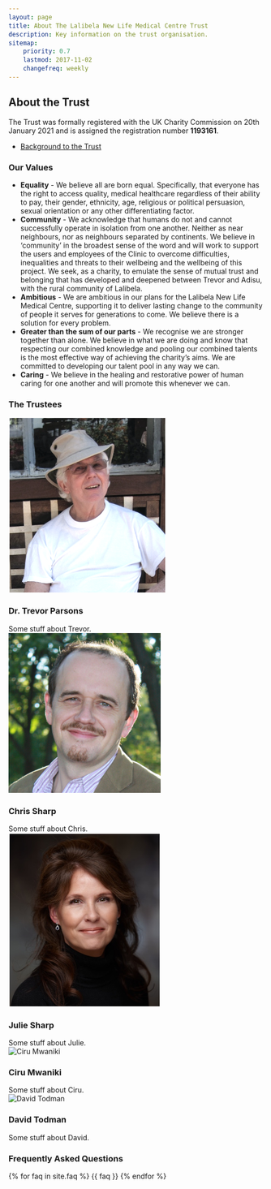 ```yaml
---
layout: page
title: About The Lalibela New Life Medical Centre Trust
description: Key information on the trust organisation.
sitemap:
    priority: 0.7
    lastmod: 2017-11-02
    changefreq: weekly
---
```

## About the Trust

The Trust was formally registered with the UK Charity Commission on 20th January 2021 and is assigned the registration number **1193161**.

<section>
<ul class="actions">
    <li><a href="{{ "/background/" | absolute_url }}" class="button">Background to the Trust</a></li>
</ul>
</section>

### Our Values

* **Equality** - We believe all are born equal. Specifically, that everyone has the right to access quality, medical healthcare regardless of their ability to pay, their gender, ethnicity, age, religious or political persuasion, sexual orientation or any other differentiating factor.
* **Community** - We acknowledge that humans do not and cannot successfully operate in isolation from one another. Neither as near neighbours, nor as neighbours separated by continents. We believe in ‘community’ in the broadest sense of the word and will work to support the users and employees of the Clinic to overcome difficulties, inequalities and threats to their wellbeing and the wellbeing of this project. We seek, as a charity, to emulate the sense of mutual trust and belonging that has developed and deepened between Trevor and Adisu, with the rural community of Lalibela.
* **Ambitious** - We are ambitious in our plans for the Lalibela New Life Medical Centre, supporting it to deliver lasting change to the community of people it serves for generations to come. We believe there is a solution for every problem.
* **Greater than the sum of our parts** - We recognise we are stronger together than alone. We believe in what we are doing and know that respecting our combined knowledge and pooling our combined talents is the most effective way of achieving the charity’s aims. We are committed to developing our talent pool in any way we can.
* **Caring** - We believe in the healing and restorative power of human caring for one another and will promote this whenever we can. 

### The Trustees

<div class="box">
    <div class="row">
        <div class="4u">
            <img src="/images/trevor-parsons.png" class="image fit" alt="Dr. Trevor Parsons">
        </div>
        <div class="4u">
            <h3>Dr. Trevor Parsons</h3>
            Some stuff about Trevor.
        </div>
    </div>
    <div class="row">
        <div class="4u">
            <img src="/images/chris-sharp.jpg" class="image fit" alt="Chris Sharp">
        </div>
        <div class="4u">
            <h3>Chris Sharp</h3>
            Some stuff about Chris.
        </div>
    </div>
    <div class="row">
        <div class="4u">
            <img src="/images/julie-sharp.png" class="image fit" alt="Julie Sharp">
        </div>
        <div class="4u">
            <h3>Julie Sharp</h3>
            Some stuff about Julie.
        </div>
    </div>
    <div class="row">
        <div class="4u">
            <img src="/images/xxx.png" class="image fit" alt="Ciru Mwaniki">
        </div>
        <div class="4u">
            <h3>Ciru Mwaniki</h3>
            Some stuff about Ciru.
        </div>
    </div>
    <div class="row">
        <div class="4u">
            <img src="/images/xxx.png" class="image fit" alt="David Todman">
        </div>
        <div class="4u">
            <h3>David Todman</h3>
            Some stuff about David.
        </div>
    </div>
</div>

### Frequently Asked Questions

<section>
    {% for faq in site.faq %}
        {{ faq }}
    {% endfor %}
</section>